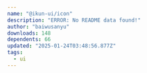 ```yaml
---
name: "@ikun-ui/icon"
description: "ERROR: No README data found!"
author: "baiwusanyu"
downloads: 148
dependents: 66
updated: "2025-01-24T03:48:56.877Z"
tags: 
  - ui
---
```

